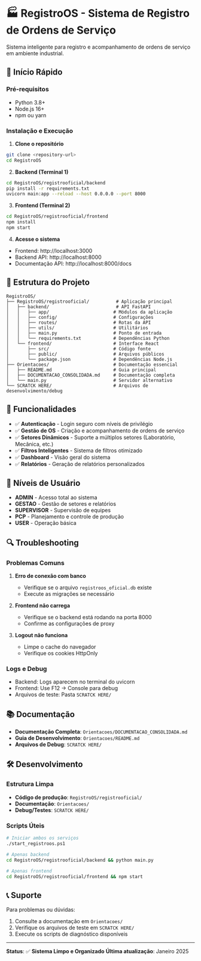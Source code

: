 # 🏭 RegistroOS - Sistema de Registro de Ordens de Serviço

Sistema inteligente para registro e acompanhamento de ordens de serviço em ambiente industrial.

## 🚀 Início Rápido

### Pré-requisitos
- Python 3.8+
- Node.js 16+
- npm ou yarn

### Instalação e Execução

1. **Clone o repositório**
```bash
git clone <repository-url>
cd RegistroOS
```

2. **Backend (Terminal 1)**
```bash
cd RegistroOS/registrooficial/backend
pip install -r requirements.txt
uvicorn main:app --reload --host 0.0.0.0 --port 8000
```

3. **Frontend (Terminal 2)**
```bash
cd RegistroOS/registrooficial/frontend
npm install
npm start
```

4. **Acesse o sistema**
- Frontend: http://localhost:3000
- Backend API: http://localhost:8000
- Documentação API: http://localhost:8000/docs

## 📁 Estrutura do Projeto

```
RegistroOS/
├── RegistroOS/registrooficial/          # Aplicação principal
│   ├── backend/                         # API FastAPI
│   │   ├── app/                        # Módulos da aplicação
│   │   ├── config/                     # Configurações
│   │   ├── routes/                     # Rotas da API
│   │   ├── utils/                      # Utilitários
│   │   ├── main.py                     # Ponto de entrada
│   │   └── requirements.txt            # Dependências Python
│   └── frontend/                       # Interface React
│       ├── src/                        # Código fonte
│       ├── public/                     # Arquivos públicos
│       └── package.json                # Dependências Node.js
├── Orientacoes/                        # Documentação essencial
│   ├── README.md                       # Guia principal
│   ├── DOCUMENTACAO_CONSOLIDADA.md     # Documentação completa
│   └── main.py                         # Servidor alternativo
└── SCRATCK HERE/                       # Arquivos de desenvolvimento/debug
```

## 🔧 Funcionalidades

- ✅ **Autenticação** - Login seguro com níveis de privilégio
- ✅ **Gestão de OS** - Criação e acompanhamento de ordens de serviço
- ✅ **Setores Dinâmicos** - Suporte a múltiplos setores (Laboratório, Mecânica, etc.)
- ✅ **Filtros Inteligentes** - Sistema de filtros otimizado
- ✅ **Dashboard** - Visão geral do sistema
- ✅ **Relatórios** - Geração de relatórios personalizados

## 👥 Níveis de Usuário

- **ADMIN** - Acesso total ao sistema
- **GESTAO** - Gestão de setores e relatórios
- **SUPERVISOR** - Supervisão de equipes
- **PCP** - Planejamento e controle de produção
- **USER** - Operação básica

## 🔍 Troubleshooting

### Problemas Comuns

1. **Erro de conexão com banco**
   - Verifique se o arquivo `registroos_oficial.db` existe
   - Execute as migrações se necessário

2. **Frontend não carrega**
   - Verifique se o backend está rodando na porta 8000
   - Confirme as configurações de proxy

3. **Logout não funciona**
   - Limpe o cache do navegador
   - Verifique os cookies HttpOnly

### Logs e Debug
- Backend: Logs aparecem no terminal do uvicorn
- Frontend: Use F12 → Console para debug
- Arquivos de teste: Pasta `SCRATCK HERE/`

## 📚 Documentação

- **Documentação Completa**: `Orientacoes/DOCUMENTACAO_CONSOLIDADA.md`
- **Guia de Desenvolvimento**: `Orientacoes/README.md`
- **Arquivos de Debug**: `SCRATCK HERE/`

## 🛠️ Desenvolvimento

### Estrutura Limpa
- **Código de produção**: `RegistroOS/registrooficial/`
- **Documentação**: `Orientacoes/`
- **Debug/Testes**: `SCRATCK HERE/`

### Scripts Úteis
```bash
# Iniciar ambos os serviços
./start_registroos.ps1

# Apenas backend
cd RegistroOS/registrooficial/backend && python main.py

# Apenas frontend  
cd RegistroOS/registrooficial/frontend && npm start
```

## 📞 Suporte

Para problemas ou dúvidas:
1. Consulte a documentação em `Orientacoes/`
2. Verifique os arquivos de teste em `SCRATCK HERE/`
3. Execute os scripts de diagnóstico disponíveis

---

**Status**: ✅ **Sistema Limpo e Organizado**
**Última atualização**: Janeiro 2025
